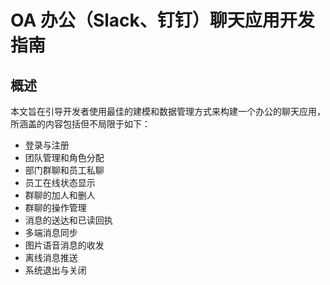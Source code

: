 # OA 办公（Slack、钉钉）聊天应用开发指南

## 概述
本文旨在引导开发者使用最佳的建模和数据管理方式来构建一个办公的聊天应用，所涵盖的内容包括但不局限于如下：

- 登录与注册
- 团队管理和角色分配
- 部门群聊和员工私聊
- 员工在线状态显示
- 群聊的加人和删人
- 群聊的操作管理
- 消息的送达和已读回执
- 多端消息同步
- 图片语音消息的收发
- 离线消息推送
- 系统退出与关闭